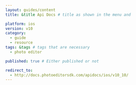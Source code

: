 ```yaml
---
layout: guides/content
title: &title Api Docs # title as shown in the menu and

platform: ios
version: v10
category:
  - guide
  - resource
tags: &tags # tags that are necessary
  - photo editor

published: true # Either published or not

redirect_to:
  - http://docs.photoeditorsdk.com/apidocs/ios/v10_10/
---
```

